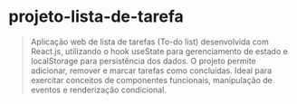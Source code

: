# projeto-lista-de-tarefa

> Aplicação web de lista de tarefas (To-do list) desenvolvida com React.js, utilizando o hook useState para gerenciamento de estado e localStorage para persistência dos dados. O projeto permite adicionar, remover e marcar tarefas como concluídas. Ideal para exercitar conceitos de componentes funcionais, manipulação de eventos e renderização condicional.
